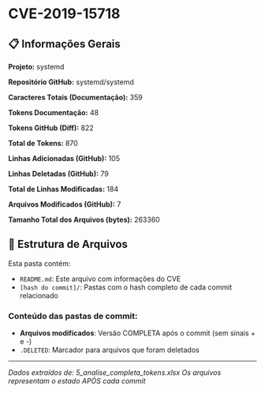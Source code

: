 # CVE-2019-15718

## 📋 Informações Gerais

**Projeto:** systemd

**Repositório GitHub:** systemd/systemd

**Caracteres Totais (Documentação):** 359

**Tokens Documentação:** 48

**Tokens GitHub (Diff):** 822

**Total de Tokens:** 870

**Linhas Adicionadas (GitHub):** 105

**Linhas Deletadas (GitHub):** 79

**Total de Linhas Modificadas:** 184

**Arquivos Modificados (GitHub):** 7

**Tamanho Total dos Arquivos (bytes):** 263360


## 📁 Estrutura de Arquivos

Esta pasta contém:

- `README.md`: Este arquivo com informações do CVE
- `[hash do commit]/`: Pastas com o hash completo de cada commit relacionado

### Conteúdo das pastas de commit:

- **Arquivos modificados**: Versão COMPLETA após o commit (sem sinais + e -)
- `.DELETED`: Marcador para arquivos que foram deletados

---

*Dados extraídos de: 5_analise_completa_tokens.xlsx*
*Os arquivos representam o estado APÓS cada commit*
